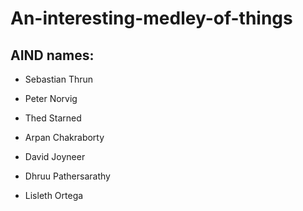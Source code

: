 # An-interesting-medley-of-things

## AIND names:
* Sebastian Thrun
* Peter Norvig
* Thed Starned


* Arpan Chakraborty
* David Joyneer
* Dhruu Pathersarathy
* Lisleth Ortega


